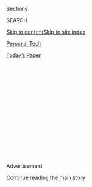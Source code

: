 <div id="app">

<div>

<div>

<div>

<div class="NYTAppHideMasthead css-1q2w90k e1suatyy0">

<div class="section css-ui9rw0 e1suatyy2">

<div class="css-eph4ug er09x8g0">

<div class="css-6n7j50">

</div>

<span class="css-1dv1kvn">Sections</span>

<div class="css-10488qs">

<span class="css-1dv1kvn">SEARCH</span>

</div>

[Skip to content](#site-content)[Skip to site index](#site-index)

</div>

<div id="masthead-section-label" class="css-1wr3we4 eaxe0e00">

[Personal
Tech](https://www.nytimes.com/section/technology/personaltech)

</div>

<div class="css-10698na e1huz5gh0">

</div>

</div>

<div id="masthead-bar-one" class="section hasLinks css-15hmgas e1csuq9d3">

<div class="css-uqyvli e1csuq9d0">

</div>

<div class="css-1uqjmks e1csuq9d1">

</div>

<div class="css-9e9ivx">

[](https://myaccount.nytimes.com/auth/login?response_type=cookie&client_id=vi)

</div>

<div class="css-1bvtpon e1csuq9d2">

[Today’s
Paper](https://www.nytimes.com/section/todayspaper)

</div>

</div>

</div>

</div>

<div data-aria-hidden="false">

<div id="site-content" data-role="main">

<div>

<div class="css-1aor85t" style="opacity:0.000000001;z-index:-1;visibility:hidden">

<div class="css-1hqnpie">

<div class="css-epjblv">

<span class="css-17xtcya">[Personal
Tech](/section/technology/personaltech)</span><span class="css-x15j1o">|</span><span class="css-fwqvlz">Protecting
Your Internet Accounts Keeps Getting Easier. Here’s How to Do
It.</span>

</div>

<div class="css-k008qs">

<div class="css-1iwv8en">

<span class="css-18z7m18"></span>

<div>

</div>

</div>

<span class="css-1n6z4y">https://nyti.ms/2CAIqwv</span>

<div class="css-1705lsu">

<div class="css-4xjgmj">

<div class="css-4skfbu" data-role="toolbar" data-aria-label="Social Media Share buttons, Save button, and Comments Panel with current comment count" data-testid="share-tools">

  - 
  - 
  - 
  - 
    
    <div class="css-6n7j50">
    
    </div>

  - 
  - 

</div>

</div>

</div>

</div>

</div>

</div>

<div id="NYT_TOP_BANNER_REGION" class="css-13pd83m">

</div>

<div id="top-wrapper" class="css-1sy8kpn">

<div id="top-slug" class="css-l9onyx">

Advertisement

</div>

[Continue reading the main
story](#after-top)

<div class="ad top-wrapper" style="text-align:center;height:100%;display:block;min-height:250px">

<div id="top" class="place-ad" data-position="top" data-size-key="top">

</div>

</div>

<div id="after-top">

</div>

</div>

<div>

<div id="sponsor-wrapper" class="css-1hyfx7x">

<div id="sponsor-slug" class="css-19vbshk">

Supported by

</div>

[Continue reading the main
story](#after-sponsor)

<div id="sponsor" class="ad sponsor-wrapper" style="text-align:center;height:100%;display:block">

</div>

<div id="after-sponsor">

</div>

</div>

<div class="css-186x18t">

Tech
Fix

</div>

<div class="css-1vkm6nb ehdk2mb0">

# Protecting Your Internet Accounts Keeps Getting Easier. Here’s How to Do It.

</div>

There are many tools for setting up two-factor authentication, a
security mechanism that prevents improper access. These four methods are
the most
compelling.

<div class="css-79elbk" data-testid="photoviewer-wrapper">

<div class="css-z3e15g" data-testid="photoviewer-wrapper-hidden">

</div>

<div class="css-1a48zt4 ehw59r15" data-testid="photoviewer-children">

![<span class="css-cnj6d5 e1z0qqy90" itemprop="copyrightHolder"><span class="css-1ly73wi e1tej78p0">Credit...</span><span><span>Glenn
Harvey</span></span></span>](https://static01.nyt.com/images/2019/03/27/business/27Techfix-illo/27Techfix-illo-articleLarge.gif?quality=75&auto=webp&disable=upscale)

</div>

</div>

<div class="css-18e8msd">

<div class="css-vp77d3 epjyd6m0">

<div class="css-hus3qt ey68jwv0" data-aria-hidden="true">

[![Brian X.
Chen](https://static01.nyt.com/images/2018/02/16/multimedia/author-brian-x-chen/author-brian-x-chen-thumbLarge.jpg
"Brian X. Chen")](https://www.nytimes.com/by/brian-x-chen)

</div>

<div class="css-1baulvz">

By [<span class="css-1baulvz last-byline" itemprop="name">Brian X.
Chen</span>](https://www.nytimes.com/by/brian-x-chen)

</div>

</div>

  - March 27,
    2019

  - 
    
    <div class="css-4xjgmj">
    
    <div class="css-d8bdto" data-role="toolbar" data-aria-label="Social Media Share buttons, Save button, and Comments Panel with current comment count" data-testid="share-tools">
    
      - 
      - 
      - 
      - 
        
        <div class="css-6n7j50">
        
        </div>
    
      - 
      - 
    
    </div>
    
    </div>

</div>

</div>

<div class="section meteredContent css-1r7ky0e" name="articleBody" itemprop="articleBody">

<div class="css-1fanzo5 StoryBodyCompanionColumn">

<div class="css-53u6y8">

When Facebook revealed last week that it had [stored millions of
people’s account passwords in an insecure
format](https://www.nytimes.com/2019/03/21/technology/personaltech/facebook-passwords.html),
it underlined the importance of a security setting that many of us
neglect to use: [two-factor
authentication](https://www.nytimes.com/2017/08/08/technology/personaltech/protecting-your-accounts-by-text-or-app.html?module=inline).

That might sound like a mouthful, but it has become essential for our
digital protection. What it stands for is basically two steps to verify
that you are who you say you are, so that even if a password falls into
the hands of the wrong people, they cannot pretend to be you.

Here’s how two-factor authentication has generally worked: Say, for
instance, you enter your user name and password to get into your online
bank account. That’s step one. The bank then sends a text message to
your phone with a temporary code that must be punched in before the site
lets you log in. That’s step two. In this way, you prove your identity
by having access to your phone and that code.

Sounds simple and safer, right? Yet barely anyone uses it. According to
Google, fewer than 10 percent of its users have signed up for two-factor
authentication to protect their Google accounts for services including
email, photos and calendars.

</div>

</div>

<div class="css-1fanzo5 StoryBodyCompanionColumn">

<div class="css-53u6y8">

“It’s really, really hard to get a user to sign up,” said Guemmy Kim,
Google’s head of account security. “It sounds cumbersome.”

In reality, it isn’t that complicated. And in recent years, the
technique has evolved to become more secure and, in some cases, even
easier to use.

That’s because in addition to receiving text messages, you can now log
in by using codes shown in an app, by plugging in a physical security
key or by setting up your phone to receive a notification and hitting a
button. More on that below.

Using just one or two of these methods will go a long way toward
preventing an inappropriate person, like a jealous ex or a hacker, from
getting access to your account. So here’s a guide to four ways of
setting up two-factor authentication on some of the most popular sites —
and the pros and cons of each method.

</div>

</div>

<div class="css-1fanzo5 StoryBodyCompanionColumn">

<div class="css-53u6y8">

## Securing your Instagram account with text-messaged codes

Let’s start by setting up your Instagram account with traditional
two-factor authentication using text messages. This is the most common
verification technique across apps and websites, though it has some of
the biggest
vulnerabilities.

</div>

</div>

<div class="css-79elbk" data-testid="photoviewer-wrapper">

<div class="css-z3e15g" data-testid="photoviewer-wrapper-hidden">

</div>

<div class="css-1a48zt4 ehw59r15" data-testid="photoviewer-children">

![<span class="css-cnj6d5 e1z0qqy90" itemprop="copyrightHolder"><span class="css-1ly73wi e1tej78p0">Credit...</span><span>Brian
X. Chen/The New York
Times</span></span>](https://static01.nyt.com/images/2019/03/27/business/27techfix-instagram/fileupload-1553626116142-articleLarge.png?quality=75&auto=webp&disable=upscale)

</div>

</div>

<div class="css-1fanzo5 StoryBodyCompanionColumn">

<div class="css-53u6y8">

Here’s what to do:

  - Inside your Instagram app, open settings, then tap privacy and
    security and select two-factor authentication.

<!-- end list -->

  - Enter your phone number. You will receive a text message containing
    a six-digit code. Enter the code.

  - From now on, whenever you log in to your Instagram account, you will
    receive a text message containing a temporary code. This must be
    entered before you log in.

**Pros:** This method is super easy: You do not need to install any
additional apps on your phone to receive texts. And if you lose your
device or switch to a new phone, you can still receive your login codes
as long as you have the same phone number.

**Cons:** Phone numbers and text messages are susceptible to phishing or
hijacking by hackers (though this is unlikely to happen unless you are a
high-profile target such as a well-known activist). If you travel
abroad, receiving text messages on a foreign carrier can be pricey. And
there are security risks in receiving texts on foreign networks in
countries with heavy surveillance such as China and Russia.

## Setting up an app to authenticate your Facebook account

Another way to start two-factor authentication is to receive a temporary
code via a so-called authenticator app. For this example, let’s protect
your Facebook account with such an app.

Here’s how it works:

  - On your phone, open your app store and download a free authenticator
    app, like [Google
    Authenticator](https://itunes.apple.com/us/app/google-authenticator/id388497605?mt=8)
    or [Authy](https://itunes.apple.com/us/app/authy/id494168017?mt=8).

  - Then on Facebook’s website, go to your [security and login
    settings](https://www.facebook.com/settings?tab=security). Click
    “use two-factor authentication,” then “get started.” After
    re-entering your password, choose authentication app as your
    security method. From here, follow the onscreen instructions.

  - From now on, whenever you log in to Facebook, you can open the
    authenticator app and look at the temporary six-digit code generated
    for your Facebook account. You must enter this code before being
    able to log in.

**Pros:** You do not need an internet or a cellphone connection to
receive a code via an authentication app. Most important, a hijacker
can’t easily steal your codes from an authenticator app.

**Cons:** If you lose your phone or switch to a new one, you have to
regain access to your account through a recovery method such as entering
a backup code or asking the app provider to reset your account. That can
be time consuming.

## Setting up Google Prompt on Google Mail

Google Prompt is a relatively new authentication feature for securing
Google accounts. Instead of receiving a text message with a code, you
receive a notification through a Google app asking whether the person
trying to sign in is you. Hitting “Yes” logs you
in.

</div>

</div>

<div class="css-79elbk" data-testid="photoviewer-wrapper">

<div class="css-z3e15g" data-testid="photoviewer-wrapper-hidden">

</div>

<div class="css-1a48zt4 ehw59r15" data-testid="photoviewer-children">

<div class="css-1xdhyk6 erfvjey0">

<span class="css-1ly73wi e1tej78p0">Image</span>

<div class="css-zjzyr8">

<div data-testid="lazyimage-container" style="height:437.5777777777778px">

</div>

</div>

</div>

<span class="css-cnj6d5 e1z0qqy90" itemprop="copyrightHolder"><span class="css-1ly73wi e1tej78p0">Credit...</span><span>BrianXChen</span></span>

</div>

</div>

<div class="css-1fanzo5 StoryBodyCompanionColumn">

<div class="css-53u6y8">

Here are the steps:

  - On Gmail.com, go to your account settings and click “security.”
    Click 2-Step Verification, and then click Add Google Prompt.

<!-- end list -->

  - Click Get Started and select your smartphone.

  - On your phone, open the Google or Gmail app. Google will show a
    device trying to log in to your account. Tap Yes on the prompt.

  - From now on, whenever you log in to your Gmail account, the Gmail or
    Google app will ask whether the person seeking access is you.
    Hitting Yes will log you in.

**Pros:** It’s easy. Receiving a notification requires only an internet
connection. Selecting Yes is faster than typing in a code.

**Cons:** Not all apps and sites have a prompt-based verification
method, meaning your banking site, for example, may still text you a
temporary code. If your internet connection is spotty, you may also have
a difficult time receiving the prompt.

## Securing your Twitter account with a physical key

Last, let’s go over the most physical two-factor authentication method,
which involves plugging in a key. Google was one of the first to
introduce a security key program in 2017, and many websites, including
Twitter and Facebook, have since adopted the method.

Here’s how to secure a Twitter account with a security key:

  - Buy a security key, such as Google’s $50 [Titan security key
    bundle](https://store.google.com/product/titan_security_key_kit).

  - On Twitter’s website, go to your account settings and click “Set up
    login verification.” Enter your phone number, and then punch in the
    code you receive via text message.

  - In “Security key,” click set up. Insert the security key into a USB
    port, and press the button on the key. Press the button again to
    verify the key.

  - The next time you log in to Twitter, click “Choose different
    verification method” and select “Use your security key.” After
    plugging the key into your computer, you will be able to log in.

**Pros:** For people who are extra paranoid about being phished or
hacked, this is one of the most secure authentication methods because
physical access to your key is required for logging in.

**Cons:** The keys cost money. What’s more, some sites require you to
insert the key every time, so if you forget to carry your key, logging
in with a backup method can be complicated. And not all web browsers
support logging in with security keys.

</div>

</div>

</div>

<div>

</div>

<div>

</div>

<div>

</div>

<div>

<div id="bottom-wrapper" class="css-1ede5it">

<div id="bottom-slug" class="css-l9onyx">

Advertisement

</div>

[Continue reading the main
story](#after-bottom)

<div id="bottom" class="ad bottom-wrapper" style="text-align:center;height:100%;display:block;min-height:90px">

</div>

<div id="after-bottom">

</div>

</div>

</div>

</div>

</div>

## Site Index

<div>

</div>

## Site Information Navigation

  - [© <span>2020</span> <span>The New York Times
    Company</span>](https://help.nytimes.com/hc/en-us/articles/115014792127-Copyright-notice)

<!-- end list -->

  - [NYTCo](https://www.nytco.com/)
  - [Contact
    Us](https://help.nytimes.com/hc/en-us/articles/115015385887-Contact-Us)
  - [Work with us](https://www.nytco.com/careers/)
  - [Advertise](https://nytmediakit.com/)
  - [T Brand Studio](http://www.tbrandstudio.com/)
  - [Your Ad
    Choices](https://www.nytimes.com/privacy/cookie-policy#how-do-i-manage-trackers)
  - [Privacy](https://www.nytimes.com/privacy)
  - [Terms of
    Service](https://help.nytimes.com/hc/en-us/articles/115014893428-Terms-of-service)
  - [Terms of
    Sale](https://help.nytimes.com/hc/en-us/articles/115014893968-Terms-of-sale)
  - [Site
    Map](https://spiderbites.nytimes.com)
  - [Help](https://help.nytimes.com/hc/en-us)
  - [Subscriptions](https://www.nytimes.com/subscription?campaignId=37WXW)

</div>

</div>

</div>

</div>
